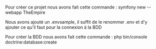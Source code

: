 Pour créer ce projet nous avons fait cette commande :
    symfony new --webapp TheEmpire

Nous avons ajouté un .envsample, il suffit de le renommer .env et d'y ajouter ce qu'il faut pour la connexion à la BDD

Pour créer la BDD nous avons fait cette commande :
    php bin/console doctrine:database:create